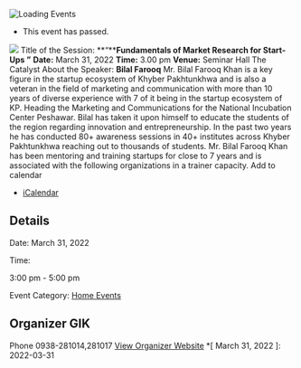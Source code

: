 ![Loading Events](https://giki.edu.pk/event/fundamentals-of-market-research-for-start-ups/)
  * This event has passed.


![](https://giki.edu.pk/wp-content/uploads/2022/03/Fundamentals-of-Market-Research.png)
Title of the Session: **“****Fundamentals of Market Research for Start-Ups ”**
**Date:** March 31, 2022
**Time:** 3.00 pm
**Venue:** Seminar Hall The Catalyst
About the Speaker:
**Bilal Farooq**
Mr. Bilal Farooq Khan is a key figure in the startup ecosystem of Khyber Pakhtunkhwa and is also a veteran in the field of marketing and communication with more than 10 years of diverse experience with 7 of it being in the startup ecosystem of KP. Heading the Marketing and Communications for the National Incubation Center Peshawar. Bilal has taken it upon himself to educate the students of the region regarding innovation and entrepreneurship. In the past two years he has conducted 80+ awareness sessions in 40+ institutes across Khyber Pakhtunkhwa reaching out to thousands of students. Mr. Bilal Farooq Khan has been mentoring and training startups for close to 7 years and is associated with the following organizations in a trainer capacity. 
Add to calendar 
  * [ iCalendar ](webcal://giki.edu.pk/event/fundamentals-of-market-research-for-start-ups/?ical=1)


##  Details  

Date: 
     March 31, 2022  

Time: 
    
3:00 pm - 5:00 pm  

Event Category:
    [Home Events](https://giki.edu.pk/events/category/home_events/)
## Organizer      GIK  

Phone 
     0938-281014,281017       [View Organizer Website](https://www.giki.edu.pk)
  *[ March 31, 2022 ]: 2022-03-31
